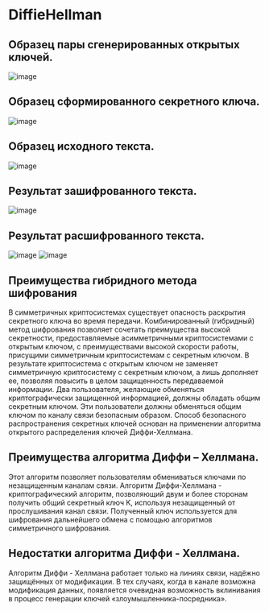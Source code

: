 # DiffieHellman
<!--
## Генерация открытого ключа A 
// Импорт пространства имён
System.Security.Cryptography
using System.Security.Cryptography;
private void button1_Click(object sender, EventArgs e)
{
            ECDH = new ECDiffieHellmanCng();
            ECDH.KeyDerivationFunction = ECDiffieHellmanKeyDerivationFunction.Hash;
            ECDH.HashAlgorithm = CngAlgorithm.Sha256;
            publicKeyATextBox.Text = BitConverter.ToString(ECDH.PublicKey.ToByteArray());

            // проверка указания открытого ключа своей стороны 
            if (string.IsNullOrEmpty(publicKeyATextBox.Text))
            {
                MessageBox.Show("Свой открытый ключ не указан");
                return;
            }
            // проверка указания открытого ключа второй стороны
            if (string.IsNullOrEmpty(publicKeyATextBox.Text))
            {
                MessageBox.Show("Открытый ключ второй стороны не указан");
                return;
            }
}
private void createSecretKey_Click(object sender, EventArgs e)
        {
            // Для обработки ошибок, возникающих при формировании 
            // общего секретного ключа 
            try
            {
                string[] strKey = publicKeyBTextBox.Text.Split('-');
                byte[] bKey = new byte[strKey.Length];
                for (int i = 0; i < strKey.Length; i++)
                {
                    uint num = uint.Parse(strKey[i], System.Globalization.NumberStyles.AllowHexSpecifier);
                    bKey[i] = Convert.ToByte(num);
                }
                byte[] aKey = ECDH.DeriveKeyMaterial(CngKey.Import(bKey, CngKeyBlobFormat.EccPublicBlob));
                // Отображение секретного ключа в текстовом поле 
                secretKeyTextBox.Text = BitConverter.ToString(aKey);

            }
            catch (Exception ex)
            {
                MessageBox.Show(ex.Message);
            }
}

## Шифрование текстовой информации
private void button3_Click(object sender, EventArgs e)
        {
            if (string.IsNullOrEmpty(secretKeyTextBox.Text))
            {
                MessageBox.Show("Секретный ключ не сформирован");
                return;
            }

            if (string.IsNullOrEmpty(richTextBox1.Text))
            {
                MessageBox.Show("Исходный текст не введен");
                return;
            }
            // Для обработки ошибок, возникающих при формировании 
            // общего секретного ключа 
            try
            {
                // чтение секретного ключа шифровая
                string[] strKey = secretKeyTextBox.Text.Split('-');
                byte[] aesKey = new byte[strKey.Length];
                for (int i = 0; i < strKey.Length; i++)
                {
                    uint num =
                    uint.Parse(strKey[i], System.Globalization.NumberStyles.AllowHexSpecifier);
                    aesKey[i] = Convert.ToByte(num);
                }
                // чтение вектора инициализации
                string[] strIV = secretKeyTextBox.Text.Split('-');
                byte[] aesIV = new byte[16];
                for (int i = 0; i < 16; i++)
                {
                    uint num =
                    uint.Parse(strIV[i], System.Globalization.NumberStyles.AllowHexSpecifier);
                    aesIV[i] = Convert.ToByte(num);
                }
                byte[] inputbuffer = Encoding.Unicode.GetBytes(richTextBox1.Text);
                // создание экземпляр класса алгоритма AES и передача ему 
                // сформированный общего секретного ключа и вектора инициализации
                Aes aes = Aes.Create();
                aes.Key = aesKey;
                aes.IV = aesIV;
                // Режим шифрования: сцепление блоков шифротекста Cipher Block Chaining (CBC)
                aes.Mode = CipherMode.CBC;
                ICryptoTransform transform = aes.CreateEncryptor(aesKey, aesIV);
                byte[] outputBuffer = transform.TransformFinalBlock(inputbuffer, 0, inputbuffer.Length);
                richTextBox2.Text = Convert.ToBase64String(outputBuffer);
                // Отображение секретного ключа в текстовом поле
                secretKeyTextBox.Text = BitConverter.ToString(aesKey);

            }
            catch (Exception ex)
            {
                MessageBox.Show(ex.Message);
            }
## Дешифрование
private void button4_Click(object sender, EventArgs e)
        {
            if (string.IsNullOrEmpty(secretKeyTextBox.Text))
            {
                MessageBox.Show("Секретный ключ не сформирован");
                return;
            }

            if (string.IsNullOrEmpty(richTextBox2.Text))
            {
                MessageBox.Show("Исходный текст не введен");
                return;
            }
            // Для обработки ошибок, возникающих при формировании 
            // общего секретного ключа 
            try
            {
                // чтение секретного ключа шифровая
                string[] strKey = secretKeyTextBox.Text.Split('-');
                byte[] aesKey = new byte[strKey.Length];
                for (int i = 0; i < strKey.Length; i++)
                {
                    uint num =
                    uint.Parse(strKey[i], System.Globalization.NumberStyles.AllowHexSpecifier);
                    aesKey[i] = Convert.ToByte(num);
                }
                // чтение вектора инициализации
                string[] strIV = secretKeyTextBox.Text.Split('-');
                byte[] aesIV = new byte[16];
                for (int i = 0; i < 16; i++)
                {
                    uint num =
                    uint.Parse(strIV[i], System.Globalization.NumberStyles.AllowHexSpecifier);
                    aesIV[i] = Convert.ToByte(num);
                }
                // чтения закодированного текста
                //byte[] inputbuffer = Encoding.Unicode.GetBytes(richTextBox2.Text);
                // чтения закодированного текста
                byte[] inputbuffer = Convert.FromBase64String(richTextBox2.Text);

                // создание экземпляр класса алгоритма AES и передача ему сформированный общего секретного ключа
                // и вектора инициализации
                Aes aes = Aes.Create();
                aes.Key = aesKey;
                aes.IV = aesIV;
                // режим шифрования: сцепление блоков шифротекста Cipher Block Chaining (CBC)
                aes.Mode = CipherMode.CBC;
                // Создание дешифратора
                ICryptoTransform transform = aes.CreateDecryptor(aesKey, aesIV);
                // расшифровка закодированного текста
                byte[] outputBuffer = transform.TransformFinalBlock(inputbuffer, 0, inputbuffer.Length);
                // вывод расшифрованного текста в текстовое поле richTextBox1
                richTextBox1.Text = Encoding.Unicode.GetString(outputBuffer);
                // Отображение секретного ключа в текстовом поле 
                secretKeyTextBox.Text = BitConverter.ToString(aesKey);

            }
            catch (Exception ex)
            {
                MessageBox.Show(ex.Message);
            }   

-->
## Образец пары сгенерированных открытых ключей.
![image](https://user-images.githubusercontent.com/20966308/131289773-15fba92d-c390-47e0-8ac7-ed76e8c758a7.png)

## Образец сформированного секретного ключа.

![image](https://user-images.githubusercontent.com/20966308/131289784-a5a7161e-bde2-436d-b354-6a2bc0a2e0e6.png)

## Образец исходного текста.

![image](https://user-images.githubusercontent.com/20966308/131289788-e33dd5d7-903c-45e3-b0a4-42b8f6591a42.png)


## Результат зашифрованного текста.
	
![image](https://user-images.githubusercontent.com/20966308/131289798-fd027b09-f478-49c1-b04a-39bec2f6640d.png)

## Результат расшифрованного текста.
![image](https://user-images.githubusercontent.com/20966308/131289810-fadc222e-9645-4d12-a8f7-ce2a758b2201.png)
![image](https://user-images.githubusercontent.com/20966308/131290225-f75e57f1-1c3d-4b08-b202-3a6a01588f85.png)


## Преимущества гибридного метода шифрования
В симметричных криптосистемах существует опасность раскрытия секретного ключа во время передачи. Комбинированный (гибридный) метод шифрования позволяет сочетать преимущества высокой секретности, предоставляемые асимметричными криптосистемами с открытым ключом, с преимуществами высокой скорости работы, присущими симметричным криптосистемам с секретным ключом. В результате криптосистема с открытым ключом не заменяет симметричную криптосистему с секретным ключом, а лишь дополняет ее, позволяя повысить в целом защищенность передаваемой информации. Два пользователя, желающие обменяться криптографически защищенной информацией, должны обладать общим секретным ключом. Эти пользователи должны обменяться общим ключом по каналу связи безопасным образом. 
Способ безопасного распространения секретных ключей основан на применении алгоритма открытого распределения ключей Диффи-Хеллмана. 
## Преимущества алгоритма Диффи – Хеллмана.
Этот алгоритм позволяет пользователям обмениваться ключами по незащищенным каналам связи.
Алгоритм Диффи-Хеллмана - криптографический алгоритм, позволяющий двум и более сторонам получить общий секретный ключ K, используя незащищенный от прослушивания канал связи. Полученный ключ используется для шифрования дальнейшего обмена с помощью алгоритмов симметричного шифрования.
## Недостатки алгоритма Диффи - Хеллмана.
Алгоритм Диффи - Хеллмана работает только на линиях связи, надёжно защищённых от модификации. В тех случаях, когда в канале возможна модификация данных, появляется очевидная возможность вклинивания в процесс генерации ключей «злоумышленника-посредника».
